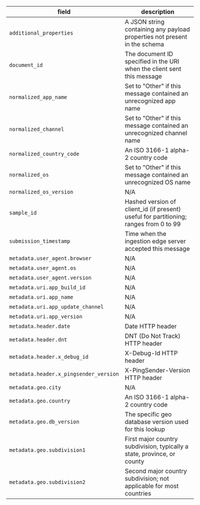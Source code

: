 field | description
-|-
`additional_properties` | A JSON string containing any payload properties not present in the schema
`document_id` | The document ID specified in the URI when the client sent this message
`normalized_app_name` | Set to "Other" if this message contained an unrecognized app name
`normalized_channel` | Set to "Other" if this message contained an unrecognized channel name
`normalized_country_code` | An ISO 3166-1 alpha-2 country code
`normalized_os` | Set to "Other" if this message contained an unrecognized OS name
`normalized_os_version` | N/A
`sample_id` | Hashed version of client_id (if present) useful for partitioning; ranges from 0 to 99
`submission_timestamp` | Time when the ingestion edge server accepted this message
`metadata.user_agent.browser` | N/A
`metadata.user_agent.os` | N/A
`metadata.user_agent.version` | N/A
`metadata.uri.app_build_id` | N/A
`metadata.uri.app_name` | N/A
`metadata.uri.app_update_channel` | N/A
`metadata.uri.app_version` | N/A
`metadata.header.date` | Date HTTP header
`metadata.header.dnt` | DNT (Do Not Track) HTTP header
`metadata.header.x_debug_id` | X-Debug-Id HTTP header
`metadata.header.x_pingsender_version` | X-PingSender-Version HTTP header
`metadata.geo.city` | N/A
`metadata.geo.country` | An ISO 3166-1 alpha-2 country code
`metadata.geo.db_version` | The specific geo database version used for this lookup
`metadata.geo.subdivision1` | First major country subdivision, typically a state, province, or county
`metadata.geo.subdivision2` | Second major country subdivision; not applicable for most countries
